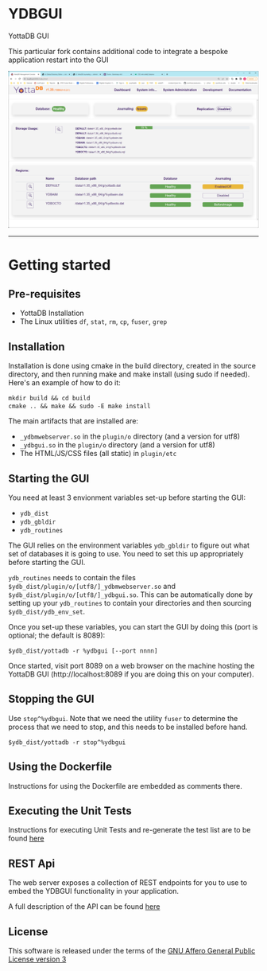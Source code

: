 <!--
/****************************************************************
 *                                                              *
 * Copyright (c) 2022 YottaDB LLC and/or its subsidiaries.      *
 * All rights reserved.                                         *
 *                                                              *
 * This source code contains the intellectual property          *
 * of its copyright holder(s), and is made available            *
 * under a license.  If you do not know the terms of            *
 * the license, please stop and do not read further.            *
 *                                                              *
 ****************************************************************/
-->

# YDBGUI

YottaDB GUI

This particular fork contains additional code to integrate a bespoke application restart into the GUI

![main_screen](docs/main-screen.png)

<hr>

# Getting started

## Pre-requisites

* YottaDB Installation
* The Linux utilities `df`, `stat`, `rm`, `cp`, `fuser`, `grep`

## Installation
Installation is done using cmake in the build directory, created in the source directory,
and then running make and make install (using sudo if needed). Here's an example of how
to do it:

```
mkdir build && cd build
cmake .. && make && sudo -E make install
```

The main artifacts that are installed are:
- `_ydbmwebserver.so` in the `plugin/o` directory (and a version for utf8)
- `_ydbgui.so` in the `plugin/o` directory (and a version for utf8)
- The HTML/JS/CSS files (all static) in `plugin/etc`

## Starting the GUI
You need at least 3 envionment variables set-up before starting the GUI:

 - `ydb_dist`
 - `ydb_gbldir`
 - `ydb_routines`

The GUI relies on the environment variables `ydb_gbldir` to figure out what set
of databases it is going to use. You need to set this up appropriately before
starting the GUI.

`ydb_routines` needs to contain the files
`$ydb_dist/plugin/o/[utf8/]_ydbmwebserver.so` and
`$ydb_dist/plugin/o/[utf8/]_ydbgui.so`. This can be automatically done by
setting up your `ydb_routines` to contain your directories and then sourcing
`$ydb_dist/ydb_env_set`.

Once you set-up these variables, you can start the GUI by doing this (port is
optional; the default is 8089):

```
$ydb_dist/yottadb -r %ydbgui [--port nnnn]
```

Once started, visit port 8089 on a web browser on the machine hosting the
YottaDB GUI (http://localhost:8089 if you are doing this on your computer).

## Stopping the GUI
Use `stop^%ydbgui`. Note that we need the utility `fuser` to determine the
process that we need to stop, and this needs to be installed before hand.
```
$ydb_dist/yottadb -r stop^%ydbgui 
```

## Using the Dockerfile
Instructions for using the Dockerfile are embedded as comments there.

## Executing the Unit Tests
Instructions for executing Unit Tests and re-generate the test list are to be found [here](docs/testing.md) 

## REST Api
The web server exposes a collection of REST endpoints for you to use to embed the YDBGUI functionality in your application.

A full description of the API can be found [here](docs/rest.md) 

## License
This software is released under the terms of the  [GNU Affero General Public License version 3](https://www.gnu.org/licenses/agpl-3.0.txt)
